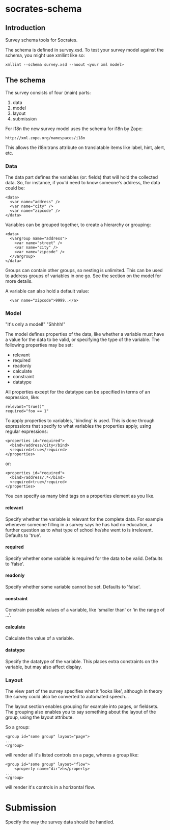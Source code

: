 socrates-schema
===============

Introduction
------------

Survey schema tools for Socrates.

The schema is defined in survey.xsd. To test your survey model against the
schema, you might use xmllint like so:

    xmllint --schema survey.xsd --noout <your xml model>


The schema
----------

The survey consists of four (main) parts:

1. data
2. model
3. layout
4. submission

For i18n the new survey model uses the schema for i18n by Zope:

    http://xml.zope.org/namespaces/i18n

This allows the i18n:trans attribute on translatable items like label,
hint, alert, etc.


### Data

The data part defines the variables (or: fields) that will hold the
collected data. So, for instance, if you'd need to know someone's
address, the data could be:

    <data>
      <var name="address" />
      <var name="city" />
      <var name="zipcode" />
    </data>

Variables can be grouped together, to create a hierarchy or grouping:

    <data>
      <vargroup name="address">
        <var name="street" />
        <var name="city" />
        <var name="zipcode" />
      </vargroup>
    </data>

Groups can contain other groups, so nesting is unlimited.  This can be
used to address groups of variables in one go. See the section on the
model for more details.

A variable can also hold a default value:

      <var name="zipcode">9999..</a>


### Model

"It's only a model!"
"Shhhh!"

The model defines properties of the data, like whether a variable must
have a value for the data to be valid, or specifying the type of the
variable. The following properties may be set:

* relevant
* required
* readonly
* calculate
* constraint
* datatype

All properties except for the datatype can be specified in terms of an
expression, like:

    relevant="true()"
    required="foo == 1"

To apply properties to variables, 'binding' is used. This is done
through expressions that specify to what variables the properties
apply, using regular expressions:

    <properties id="required">
      <bind>/address/city</bind>
      <required>true</required>
    </properties>

or:

    <properties id="required">
      <bind>/address/.*</bind>
      <required>true</required>
    </properties>

You can specify as many bind tags on a properties element as you like.

#### relevant

Specify whether the variable is relevant for the complete data. For
example whenever someone filling in a survey says he has had no
education, a further question as to what type of school he/she went to
is irrelevant. Defaults to 'true'.


#### required

Specify whether some variable is required for the data to be
valid. Defaults to 'false'.


#### readonly

Specify whether some variable cannot be set. Defaults to 'false'.


#### constraint

Constrain possible values of a variable, like 'smaller than' or 'in
the range of ...'.


#### calculate

Calculate the value of a variable.


#### datatype

Specify the datatype of the variable. This places extra constraints on
the variable, but may also affect display.


### Layout

The view part of the survey specifies what it 'looks like', although
in theory the survey could also be converted to automated
speech...

The layout section enables grouping for example into pages, or
fieldsets. The grouping also enables you to say something about the
layout of the group, using the layout attribute.

So a group:

    <group id="some group" layout="page">
    ...
    </group>

will render all it's listed controls on a page, wheres a group like:

    <group id="some group" layout="flow">
        <property name="dir">h</property>
    ...
    </group>

will render it's controls in a horizontal flow.


Submission
==========

Specify the way the survey data should be handled.
